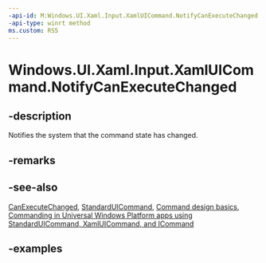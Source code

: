 ```yaml
---
-api-id: M:Windows.UI.Xaml.Input.XamlUICommand.NotifyCanExecuteChanged
-api-type: winrt method
ms.custom: RS5
---
```


<!-- Method syntax.
public void XamlUICommand.NotifyCanExecuteChanged()
-->

# Windows.UI.Xaml.Input.XamlUICommand.NotifyCanExecuteChanged

## -description

Notifies the system that the command state has changed.



## -remarks

## -see-also

[CanExecuteChanged](xamluicommand_canexecutechanged.md), [StandardUICommand](standarduicommand.md), [Command design basics](/windows/uwp/layout/commanding-basics), [Commanding in Universal Windows Platform apps using StandardUICommand, XamlUICommand, and ICommand](/windows/uwp/design/controls-and-patterns/commanding)

## -examples
